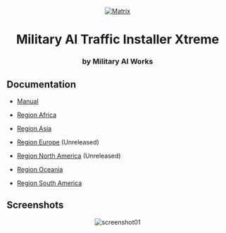 <div align="center">
  <a href="https://github.com/MahApps/MahApps.Metro">
    <img alt="Matrix" src="https://maiw.cloud/matrix/matrix_splash.png">
  </a>
  <h1>Military AI Traffic Installer Xtreme</h1>
  <h3>by Military AI Works</h3>
</div>

<h2>Documentation</h2>

- [Manual](https://maiw.cloud/matrix/docs/Matrix-Manual.pdf)

- [Region Africa](https://maiw.cloud/matrix/docs/MAIW-RegionAfrica.pdf)
- [Region Asia](https://maiw.cloud/matrix/docs/MAIW-RegionAsia.pdf)
- [Region Europe](https://maiw.cloud/matrix/docs/MAIW-RegionEurope.pdf) (Unreleased)
- [Region North America](https://maiw.cloud/matrix/docs/MAIW-RegionNA.pdf) (Unreleased)
- [Region Oceania](https://maiw.cloud/matrix/docs/MAIW-RegionOceania.pdf)
- [Region South America](https://maiw.cloud/matrix/docs/MAIW-RegionSA.pdf)

<h2>Screenshots</h2>

<div align="center">
  <img alt="screenshot01" src="https://maiw.cloud/matrix/screenshots/matrixAlpha1Regions.jpg">
</div>
